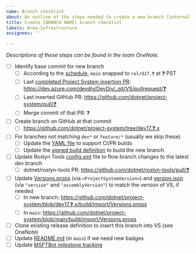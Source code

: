 ```yaml
---
name: Branch checklist
about: An outline of the steps needed to create a new branch (internal use)
title: Create [BRANCH NAME] branch checklist
labels: Area-Infrastructure
assignees: ''

---
```


_Descriptions of these steps can be found in the team OneNote._

<!-- Replace all ❓ characters as you work through this. -->

- [ ] Identify base commit for new branch
  - [ ] According to the [schedule](https://dev.azure.com/devdiv/DevDiv/_wiki/wikis/DevDiv.wiki/10097/Dev17-Release), `main` snapped to `rel/d17.❓` at ❓ PST
  - [ ] Last [completed Project System insertion PR](https://dev.azure.com/devdiv/DevDiv/_git/VS/pullrequests?_a=completed&createdBy=9f64bc2f-479b-429f-a665-fec80e130b1f&assignedTo=6e89082d-fdd2-4442-a310-051df5bdc73c): https://dev.azure.com/devdiv/DevDiv/_git/VS/pullrequest/❓
  - [ ] Last inserted GitHub PR: https://github.com/dotnet/project-system/pull/❓
  - [ ] Merge commit of that PR: ❓
- [ ] Create branch on GitHub at that commit
  - [ ] https://github.com/dotnet/project-system/tree/dev17.❓.x
- [ ] For branches not matching `dev*` or `feature/*` (usually we skip these)
  - [ ] Update the [YAML file](https://github.com/dotnet/project-system/blob/main/build/ci/unit-tests.yml) to support CI/PR builds
  - [ ] Update the [signed build definition](https://devdiv.visualstudio.com/DevDiv/_build?definitionId=9675) to build the new branch
- [ ] Update Roslyn Tools [config.xml](https://github.com/dotnet/roslyn-tools/blob/main/src/GitHubCreateMergePRs/config.xml) file to flow branch changes to the latest dev branch
  - [ ] dotnet/roslyn-tools PR: https://github.com/dotnet/roslyn-tools/pull/❓
- [ ] Update [Versions.props](..\\..\eng\imports\Versions.props) (via `<ProjectSystemVersion>`) and [version.json](..\\..\version.json) (via `"version"` and `"assemblyVersion"`) to match the version of VS, if needed
    - [ ] In new branch: https://github.com/dotnet/project-system/blob/dev17.❓.x/build/import/Versions.props
    - [ ] In `main`: https://github.com/dotnet/project-system/blob/main/build/import/Versions.props
- [ ] Clone existing release definition to insert this branch into VS (see OneNote)
- [ ] Update [README.md](https://github.com/dotnet/project-system/blob/main/README.md) (in `main`) if we need new badges
- [ ] Update [MSFTBot milestone tracking](https://aka.ms/fabricbotconfig)

